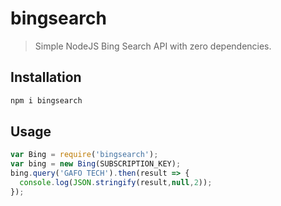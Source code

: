 # bingsearch
> Simple NodeJS Bing Search API with zero dependencies.

## Installation

```bash
npm i bingsearch
```

## Usage

```javascript
var Bing = require('bingsearch');
var bing = new Bing(SUBSCRIPTION_KEY);
bing.query('GAFO TECH').then(result => {
  console.log(JSON.stringify(result,null,2));
});
```
